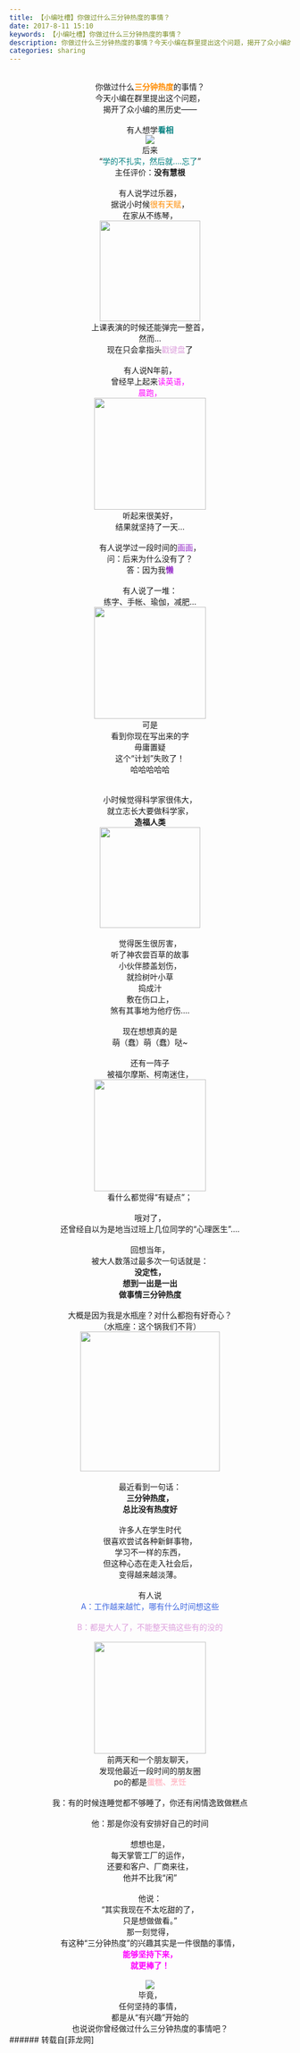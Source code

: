 ```yaml
---
title: 【小编吐槽】你做过什么三分钟热度的事情？
date: 2017-8-11 15:10
keywords: 【小编吐槽】你做过什么三分钟热度的事情？
description: 你做过什么三分钟热度的事情？今天小编在群里提出这个问题，揭开了众小编的黑历史——有人想学看相后来“学的不扎实，然后就....忘了”主任评价：没有慧根有人说学过乐器，据说小时候很有天赋，在家从不练琴，上课表演的时候还能弹完一整首，然而...现在只会拿指头戳键盘了有人说N年前，曾经早上起来读英语，晨跑，听起来很美好，结果就坚持了一天...有人说学过一段时间的画画，问：后来为什么没有了？答：因为我懒有人说了一堆：练字、手帐、瑜伽，减肥...可是看到你现在写出来的字毋庸置疑这个“计划”失败了！哈哈哈哈哈小时候觉得科学家很伟大，就立志长大要做科学家，造福人类觉得医生很厉害，听了神农尝百草的故事小伙伴膝盖划伤，就捡树叶小草捣成汁敷在伤口上，煞有其事地为他疗伤....现在想想真的是萌（蠢）萌（蠢）哒~还有一阵子被福尔摩斯、柯南迷住，看什么都觉得“有疑点”；哦对了，还曾经自以为是地当过班上几位同学的“心理医生”....回想当年，被大人数落过最多次一句话就是：没定性，想到一出是一出做事情三分钟热度大概是因为我是水瓶座？对什么都抱有好奇心？（水瓶座：这个锅我们不背）最近看到一句话：三分钟热度，总比没有热度好许多人在学生时代很喜欢尝试各种新鲜事物，学习不一样的东西，但这种心态在走入社会后，变得越来越淡薄。有人说A：工作越来越忙，哪有什么时间想这些B：都是大人了，不能整天搞这些有的没的前两天和一个朋友聊天，发现他最近一段时间的朋友圈po的都是蛋糕、烹饪我：有的时候连睡觉都不够睡了，你还有闲情逸致做糕点他：那是你没有安排好自己的时间想想也是，每天掌管工厂的运作，还要和客户、厂商来往，他并不比我“闲”他说：“其实我现在不太吃甜的了，只是想做做看。”那一刻觉得，有这种“三分钟热度”的兴趣其实是一件很酷的事情，能够坚持下来，就更棒了！毕竟，任何坚持的事情，都是从“有兴趣”开始的也说说你曾经做过什么三分钟热度的事情吧？
categories: sharing
---
```

<td class="t_f" id="postmessage_844837">

<br/>
<div align="center">你做过什么<font color="DarkOrange"><strong>三分钟热度</strong></font>的事情？<br/>
今天小编在群里提出这个问题，<br/>
揭开了众小编的黑历史——<br/>
<br/>
有人想学<font color="Teal"><strong>看相</strong></font><br/>

<img aid="606020" data-cf-modified-553539969fda56062d5564e5-="" file="data/attachment/forum/201708/11/150354n7kyyktrlykcymmy.jpg.thumb.jpg" id="aimg_606020" inpost="1" onclick="" onmouseover="" src="http://www.flw.ph/data/attachment/forum/201708/11/150354n7kyyktrlykcymmy.jpg" style="cursor:pointer" zoomfile="data/attachment/forum/201708/11/150354n7kyyktrlykcymmy.jpg"/>


<br/>
后来<br/>
“<font color="Teal">学的不扎实，然后就....忘了</font>”<br/>
主任评价：<strong>没有慧根</strong><br/>
<br/>
有人说学过乐器，<br/>
据说小时候<font color="DarkOrange">很有天赋</font>，<br/>
在家从不练琴，<br/>

<img aid="606021" class="zoom" data-cf-modified-553539969fda56062d5564e5-="" file="data/attachment/forum/201708/11/150529mk5rx1r7dg9dzgmm.gif" id="aimg_606021" inpost="1" onclick="" onmouseover="" src="http://www.flw.ph/data/attachment/forum/201708/11/150529mk5rx1r7dg9dzgmm.gif" width="180" zoomfile="data/attachment/forum/201708/11/150529mk5rx1r7dg9dzgmm.gif"/>


<br/>
上课表演的时候还能弹完一整首，<br/>
然而...<br/>
现在只会拿指头<font color="Plum">戳键盘</font>了<br/>
<br/>
有人说N年前，<br/>
曾经早上起来<font color="Magenta">读英语，<br/>
晨跑，</font><br/>

<img aid="606022" class="zoom" data-cf-modified-553539969fda56062d5564e5-="" file="data/attachment/forum/201708/11/150606xvq3hnvg0ovqg00n.gif" id="aimg_606022" inpost="1" onclick="" onmouseover="" src="http://www.flw.ph/data/attachment/forum/201708/11/150606xvq3hnvg0ovqg00n.gif" width="200" zoomfile="data/attachment/forum/201708/11/150606xvq3hnvg0ovqg00n.gif"/>


<br/>
听起来很美好，<br/>
结果就坚持了一天...<br/>
<br/>
有人说学过一段时间的<font color="DarkOrchid">画画</font>，<br/>
问：后来为什么没有了？<br/>
答：因为我<strong><font color="DarkOrchid">懒</font></strong><br/>
<br/>
有人说了一堆：<br/>
练字、手帐、瑜伽，减肥...<br/>

<img aid="606023" class="zoom" data-cf-modified-553539969fda56062d5564e5-="" file="data/attachment/forum/201708/11/150648l5ym5woxcpowz5xi.jpg" id="aimg_606023" inpost="1" onclick="" onmouseover="" src="http://www.flw.ph/data/attachment/forum/201708/11/150648l5ym5woxcpowz5xi.jpg" width="200" zoomfile="data/attachment/forum/201708/11/150648l5ym5woxcpowz5xi.jpg"/>


<br/>
可是<br/>
看到你现在写出来的字<br/>
毋庸置疑<br/>
这个“计划”失败了！<br/>
哈哈哈哈哈<br/>
<br/>
<img alt="" border="0" class="zoom" data-cf-modified-553539969fda56062d5564e5-="" file="static/image/hrline/line6.png" id="aimg_HKcAA" lazyloadthumb="1" onclick="" onmouseover="" src="http://www.flw.ph/static/image/hrline/line6.png"/><br/>
<br/>
小时候觉得科学家很伟大，<br/>
就立志长大要做科学家，<br/>
<strong>造福人类</strong><br/>

<img aid="606024" class="zoom" data-cf-modified-553539969fda56062d5564e5-="" file="data/attachment/forum/201708/11/150717wbn92pbbdebzxce9.gif" id="aimg_606024" inpost="1" onclick="" onmouseover="" src="http://www.flw.ph/data/attachment/forum/201708/11/150717wbn92pbbdebzxce9.gif" width="180" zoomfile="data/attachment/forum/201708/11/150717wbn92pbbdebzxce9.gif"/>


<br/>
<br/>
觉得医生很厉害，<br/>
听了神农尝百草的故事<br/>
小伙伴膝盖划伤，<br/>
就捡树叶小草<br/>
捣成汁<br/>
敷在伤口上，<br/>
煞有其事地为他疗伤....<br/>
<br/>
现在想想真的是<br/>
萌（蠢）萌（蠢）哒~<br/>
<br/>
还有一阵子<br/>
被福尔摩斯、柯南迷住，<br/>

<img aid="606025" class="zoom" data-cf-modified-553539969fda56062d5564e5-="" file="data/attachment/forum/201708/11/150736y990thkia69d4iml.gif" id="aimg_606025" inpost="1" onclick="" onmouseover="" src="http://www.flw.ph/data/attachment/forum/201708/11/150736y990thkia69d4iml.gif" width="200" zoomfile="data/attachment/forum/201708/11/150736y990thkia69d4iml.gif"/>


<br/>
看什么都觉得“有疑点”；<br/>
<br/>
哦对了，<br/>
还曾经自以为是地当过班上几位同学的“心理医生”....<br/>
<br/>
回想当年，<br/>
被大人数落过最多次一句话就是：<br/>
<strong>没定性，<br/>
想到一出是一出<br/>
做事情三分钟热度</strong><br/>
<br/>
大概是因为我是水瓶座？对什么都抱有好奇心？<br/>
（水瓶座：这个锅我们不背）<br/>

<img aid="606026" class="zoom" data-cf-modified-553539969fda56062d5564e5-="" file="data/attachment/forum/201708/11/150809e1llnl2b0lknsknu.gif" id="aimg_606026" inpost="1" onclick="" onmouseover="" src="http://www.flw.ph/data/attachment/forum/201708/11/150809e1llnl2b0lknsknu.gif" width="250" zoomfile="data/attachment/forum/201708/11/150809e1llnl2b0lknsknu.gif"/>


<br/>
<br/>
最近看到一句话：<br/>
<strong>三分钟热度，<br/>
总比没有热度好</strong><br/>
<br/>
许多人在学生时代<br/>
很喜欢尝试各种新鲜事物，<br/>
学习不一样的东西，<br/>
但这种心态在走入社会后，<br/>
变得越来越淡薄。<br/>
<br/>
有人说<br/>
<font color="RoyalBlue">A：工作越来越忙，哪有什么时间想这些</font><br/>
<br/>
<font color="Plum">B：都是大人了，不能整天搞这些有的没的<br/>
</font><br/>

<img aid="606027" class="zoom" data-cf-modified-553539969fda56062d5564e5-="" file="data/attachment/forum/201708/11/150920d4k85fbgtt6xtbxi.gif" id="aimg_606027" inpost="1" onclick="" onmouseover="" src="http://www.flw.ph/data/attachment/forum/201708/11/150920d4k85fbgtt6xtbxi.gif" width="200" zoomfile="data/attachment/forum/201708/11/150920d4k85fbgtt6xtbxi.gif"/>


<br/>
前两天和一个朋友聊天，<br/>
发现他最近一段时间的朋友圈<br/>
po的都是<strong><font color="Pink">蛋糕、烹饪</font></strong><br/>
<br/>
我：有的时候连睡觉都不够睡了，你还有闲情逸致做糕点<br/>
<br/>
他：那是你没有安排好自己的时间<br/>
<br/>
想想也是，<br/>
每天掌管工厂的运作，<br/>
还要和客户、厂商来往，<br/>
他并不比我“闲”<br/>
<br/>
他说：<br/>
“其实我现在不太吃甜的了，<br/>
只是想做做看。”<br/>
那一刻觉得，<br/>
有这种“三分钟热度”的兴趣其实是一件很酷的事情，<br/>
<strong><font color="Magenta">能够坚持下来，<br/>
就更棒了！</font></strong><br/>
<br/>

<img aid="606028" data-cf-modified-553539969fda56062d5564e5-="" file="data/attachment/forum/201708/11/151003axhkk8temmxew5wt.jpg.thumb.jpg" id="aimg_606028" inpost="1" onclick="" onmouseover="" src="http://www.flw.ph/data/attachment/forum/201708/11/151003axhkk8temmxew5wt.jpg" style="cursor:pointer" zoomfile="data/attachment/forum/201708/11/151003axhkk8temmxew5wt.jpg"/>


<br/>
毕竟，<br/>
任何坚持的事情，<br/>
都是从“有兴趣”开始的<br/>
也说说你曾经做过什么三分钟热度的事情吧？</div></td>
###### 转载自[菲龙网]